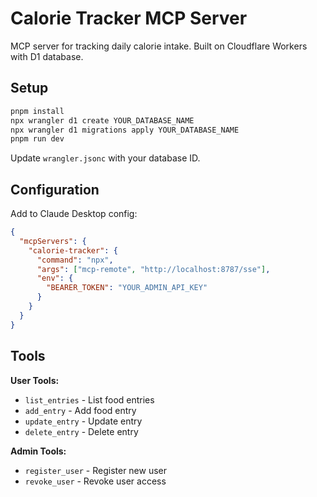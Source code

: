 # Calorie Tracker MCP Server

MCP server for tracking daily calorie intake. Built on Cloudflare Workers with D1 database.

## Setup

```bash
pnpm install
npx wrangler d1 create YOUR_DATABASE_NAME
npx wrangler d1 migrations apply YOUR_DATABASE_NAME
pnpm run dev
```

Update `wrangler.jsonc` with your database ID.

## Configuration

Add to Claude Desktop config:

```json
{
  "mcpServers": {
    "calorie-tracker": {
      "command": "npx", 
      "args": ["mcp-remote", "http://localhost:8787/sse"],
      "env": {
        "BEARER_TOKEN": "YOUR_ADMIN_API_KEY"
      }
    }
  }
}
```

## Tools

**User Tools:**

- `list_entries` - List food entries
- `add_entry` - Add food entry  
- `update_entry` - Update entry
- `delete_entry` - Delete entry

**Admin Tools:**

- `register_user` - Register new user
- `revoke_user` - Revoke user access
